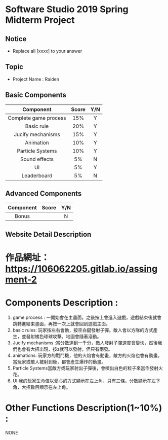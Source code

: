 # Software Studio 2019 Spring Midterm Project
## Notice
* Replace all [xxxx] to your answer

## Topic
* Project Name : Raiden

## Basic Components
|Component|Score|Y/N|
|:-:|:-:|:-:|
|Complete game process|15%|Y|
|Basic rule|20%|Y|
|Jucify mechanisms|15%|Y|
|Animation|10%|Y|
|Particle Systems|10%|Y|
|Sound effects|5%|N|
|UI|5%|Y|
|Leaderboard|5%|N|

## Advanced Components
|Component|Score|Y/N|
|:-:|:-:|:-:|
|Bonus ||N|

## Website Detail Description

# 作品網址：https://106062205.gitlab.io/assingment-2

# Components Description : 
1. game process : 一開始會在主畫面，之後按上會進入遊戲，遊戲結束後就會跳轉進結束畫面，再按一次上就會回到遊戲主面。
2. basic rules: 玩家按左右會動，按空白鍵發射子彈。敵人會以方隊的方式產生，並發射橘色球球攻擊。地圖會隨著滾動。
3. Jucify mechanisms :當分數達到一千分，敵人發射子彈速度會變快，然後我們也會有大招出現，按z就可以發射，但只有兩發。
4. animations: 玩家方的戰鬥機，他的火焰會有動畫，敵方的火焰也會有動畫。當玩家或敵人被射到後，都會產生爆炸的動畫。
5. Particle Systems當敵方或玩家射出子彈後，會噴出白色的粒子來當作發射火花。
6. UI:我的玩家生命值以愛心的方式顯示在左上角，只有三條。分數顯示在左下角，大招數目顯示在左上角。

# Other Functions Description(1~10%) : 
NONE